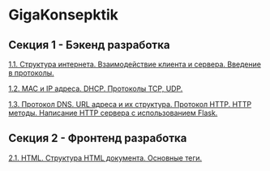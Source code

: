 # GigaKonsepktik

## Секция 1 - Бэкенд разработка

[1.1. Структура интернета. Взаимодействие клиента и сервера. Введение в протоколы.](./1/1.md)

[1.2. MAC и IP адреса. DHCP. Протоколы TCP, UDP.](./1/2.md)

[1.3. Протокол DNS. URL адреса и их структура. Протокол HTTP. HTTP методы. Написание HTTP сервера с использованием Flask. ](./1/3.md)

## Секция 2 - Фронтенд разработка

[2.1. HTML. Структура HTML документа. Основные теги. ](./2/1.md)
